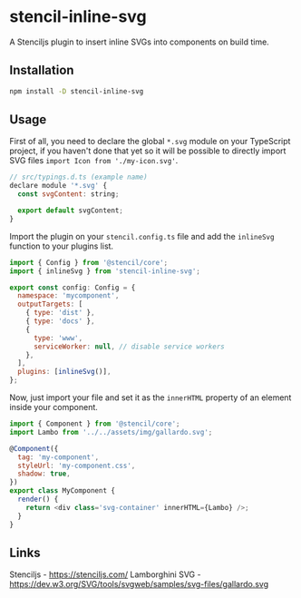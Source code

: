 # stencil-inline-svg

A Stenciljs plugin to insert inline SVGs into components on build time.

## Installation

```bash
npm install -D stencil-inline-svg
```

## Usage

First of all, you need to declare the global `*.svg` module on your TypeScript project, if you haven't done that yet so it will be possible to directly import SVG files `import Icon from './my-icon.svg'`.

```javascript
// src/typings.d.ts (example name)
declare module '*.svg' {
  const svgContent: string;

  export default svgContent;
}
```

Import the plugin on your `stencil.config.ts` file and add the `inlineSvg` function to your plugins list.

```javascript
import { Config } from '@stencil/core';
import { inlineSvg } from 'stencil-inline-svg';

export const config: Config = {
  namespace: 'mycomponent',
  outputTargets: [
    { type: 'dist' },
    { type: 'docs' },
    {
      type: 'www',
      serviceWorker: null, // disable service workers
    },
  ],
  plugins: [inlineSvg()],
};
```

Now, just import your file and set it as the `innerHTML` property of an element inside your component.

```javascript
import { Component } from '@stencil/core';
import Lambo from '../../assets/img/gallardo.svg';

@Component({
  tag: 'my-component',
  styleUrl: 'my-component.css',
  shadow: true,
})
export class MyComponent {
  render() {
    return <div class='svg-container' innerHTML={Lambo} />;
  }
}
```

## Links

Stenciljs - https://stenciljs.com/
Lamborghini SVG - https://dev.w3.org/SVG/tools/svgweb/samples/svg-files/gallardo.svg
